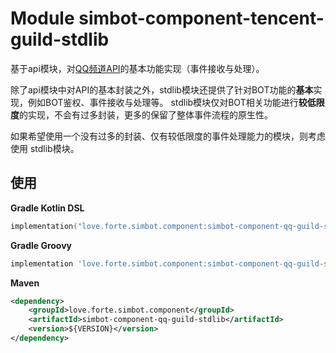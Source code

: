 # Module simbot-component-tencent-guild-stdlib

基于api模块，对[QQ频道API](https://bot.q.qq.com/wiki/develop/api/)的基本功能实现（事件接收与处理）。

除了api模块中对API的基本封装之外，stdlib模块还提供了针对BOT功能的**基本**实现，例如BOT鉴权、事件接收与处理等。
stdlib模块仅对BOT相关功能进行**较低限度**的实现，不会有过多封装，更多的保留了整体事件流程的原生性。

如果希望使用一个没有过多的封装、仅有较低限度的事件处理能力的模块，则考虑使用 stdlib模块。

## 使用


**Gradle Kotlin DSL**

```kotlin
implementation("love.forte.simbot.component:simbot-component-qq-guild-stdlib:$VERSION")
```

**Gradle Groovy**

```groovy
implementation 'love.forte.simbot.component:simbot-component-qq-guild-stdlib:$VERSION'
```

**Maven**

```xml
<dependency>
    <groupId>love.forte.simbot.component</groupId>
    <artifactId>simbot-component-qq-guild-stdlib</artifactId>
    <version>${VERSION}</version>
</dependency>
```
